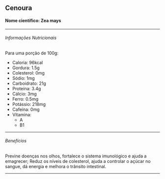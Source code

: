 ## Cenoura

#### Nome científico: Zea mays

---

###### Informações Nutricionais

Para uma porção de 100g:

- Caloria: 96kcal
- Gordura: 1.5g
- Colesterol: 0mg
- Sódio: 1mg
- Carboidrato: 21g
- Proteína: 3.4g
- Cálcio: 3mg
- Ferro: 0.5mg
- Potássio: 218mg
- Cafeína: 0mg
- Vitamina:
  - A
  - B1

---

###### Benefícios

Previne doenças nos olhos, fortalece o sistema imunológico e ajuda a emagrecer;
Reduz os níveis de colesterol, ajuda a controlar o açúcar no sangue, dá energia e melhora o trânsito intestinal.

---
